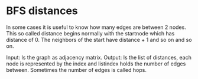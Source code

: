 # BFS distances
In some cases it is useful to know how many edges are between 2 nodes. This so called distance begins normally 
with the startnode which has distance of 0. The neighbors of the start have distance + 1 and so on and so on.

Input: Is the graph as adjacency matrix.
Output: Is the list of distances, each node is represented by the index and listindex holds the number of edges between.
Sometimes the number of edges is called hops.
